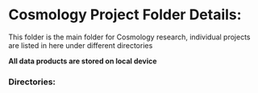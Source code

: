 <h1> Cosmology Project Folder Details: </h1>

This folder is the main folder for Cosmology research, individual projects are listed in here under different directories

<strong> All data products are stored on local device  </strong>

<h3> Directories: 


